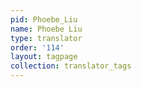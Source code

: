 ```yaml
---
pid: Phoebe_Liu
name: Phoebe Liu
type: translator
order: '114'
layout: tagpage
collection: translator_tags
---
```

